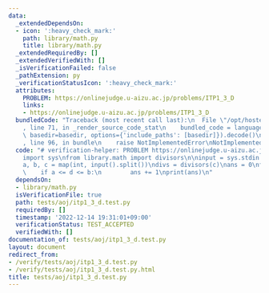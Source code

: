 ```yaml
---
data:
  _extendedDependsOn:
  - icon: ':heavy_check_mark:'
    path: library/math.py
    title: library/math.py
  _extendedRequiredBy: []
  _extendedVerifiedWith: []
  _isVerificationFailed: false
  _pathExtension: py
  _verificationStatusIcon: ':heavy_check_mark:'
  attributes:
    PROBLEM: https://onlinejudge.u-aizu.ac.jp/problems/ITP1_3_D
    links:
    - https://onlinejudge.u-aizu.ac.jp/problems/ITP1_3_D
  bundledCode: "Traceback (most recent call last):\n  File \"/opt/hostedtoolcache/PyPy/3.7.13/x64/site-packages/onlinejudge_verify/documentation/build.py\"\
    , line 71, in _render_source_code_stat\n    bundled_code = language.bundle(stat.path,\
    \ basedir=basedir, options={'include_paths': [basedir]}).decode()\n  File \"/opt/hostedtoolcache/PyPy/3.7.13/x64/site-packages/onlinejudge_verify/languages/python.py\"\
    , line 96, in bundle\n    raise NotImplementedError\nNotImplementedError\n"
  code: "# verification-helper: PROBLEM https://onlinejudge.u-aizu.ac.jp/problems/ITP1_3_D\n\
    import sys\nfrom library.math import divisors\n\ninput = sys.stdin.readline\n\n\
    a, b, c = map(int, input().split())\ndivs = divisors(c)\nans = 0\nfor d in divs:\n\
    \    if a <= d <= b:\n        ans += 1\nprint(ans)\n"
  dependsOn:
  - library/math.py
  isVerificationFile: true
  path: tests/aoj/itp1_3_d.test.py
  requiredBy: []
  timestamp: '2022-12-14 19:31:01+09:00'
  verificationStatus: TEST_ACCEPTED
  verifiedWith: []
documentation_of: tests/aoj/itp1_3_d.test.py
layout: document
redirect_from:
- /verify/tests/aoj/itp1_3_d.test.py
- /verify/tests/aoj/itp1_3_d.test.py.html
title: tests/aoj/itp1_3_d.test.py
---
```

